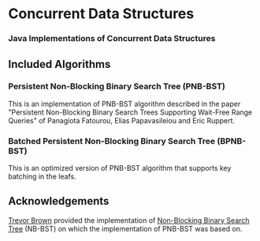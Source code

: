 # Concurrent Data Structures
### Java Implementations of Concurrent Data Structures

## Included Algorithms
### Persistent Non-Blocking Binary Search Tree (PNB-BST)
This is an implementation of PNB-BST algorithm described in the paper
"Persistent Non-Blocking Binary Search Trees Supporting Wait-Free Range Queries"
of Panagiota Fatourou, Elias Papavasileiou and Eric Ruppert.

### Batched Persistent Non-Blocking Binary Search Tree (BPNB-BST)
This is an optimized version of PNB-BST algorithm that supports key batching in the leafs.

## Acknowledgements
[Trevor Brown](https://bitbucket.org/trbot86/) provided the implementation of [Non-Blocking Binary Search Tree](https://bitbucket.org/trbot86/implementations/src/6dbe554bbea072bdd5ec344a2653d93cd502d5a8/java/src/algorithms/published/LockFreeBSTMap.java) (NB-BST) on which the implementation of PNB-BST was based on.
